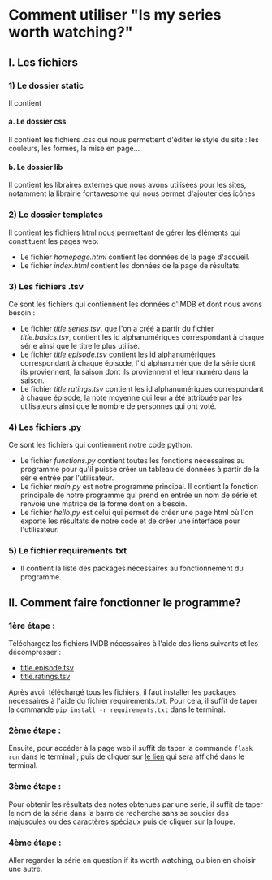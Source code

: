 # Comment utiliser "Is my series worth watching?"
## I. Les fichiers
### 1) Le dossier static
Il contient
#### a. Le dossier css
Il contient les fichiers .css qui nous permettent d'éditer le style du site : les couleurs, les formes, la mise en page...
#### b. Le dossier lib
Il contient les libraires externes que nous avons utilisées pour les sites, notamment la librairie fontawesome qui nous permet d'ajouter des icônes
### 2) Le dossier templates
Il contient les fichiers html nous permettant de gérer les éléments qui constituent les pages web:

* Le fichier *homepage.html* contient les données de la page d'accueil.
* Le fichier *index.html* contient les données de la page de résultats.

### 3) Les fichiers .tsv
Ce sont les fichiers qui contiennent les données d'IMDB et dont nous avons besoin :

* Le fichier *title.series.tsv*, que l'on a créé à partir du fichier *title.basics.tsv*, contient les id alphanumériques correspondant à chaque série ainsi que le titre le plus utilisé.
* Le fichier *title.episode.tsv* contient les id alphanumériques correspondant à chaque épisode, l'id alphanumérique de la série dont ils proviennent, la saison dont ils proviennent et leur numéro dans la saison.
* Le fichier *title.ratings.tsv* contient les id alphanumériques correspondant à chaque épisode, la note moyenne qui leur a été attribuée par les utilisateurs ainsi que le nombre de personnes qui ont voté.

### 4) Les fichiers .py
Ce sont les fichiers qui contiennent notre code python.

* Le fichier *functions.py* contient toutes les fonctions nécessaires au programme pour qu'il puisse créer un tableau de données à partir de la série entrée par l'utilisateur.
* Le fichier *main.py* est notre programme principal. Il contient la fonction principale de notre programme qui prend en entrée un nom de série et renvoie une matrice de la forme dont on a besoin.
* Le fichier *hello.py* est celui qui permet de créer une page html où l'on exporte les résultats de notre code et de créer une interface pour l'utilisateur.

### 5) Le fichier requirements.txt
* Il contient la liste des packages nécessaires au fonctionnement du programme.

## II. Comment faire fonctionner le programme?
### 1ère étape :
Téléchargez les fichiers IMDB nécessaires à l'aide des liens suivants et les décompresser : 
* [title.episode.tsv](https://datasets.imdbws.com/title.episode.tsv.gz)
* [title.ratings.tsv](https://datasets.imdbws.com/title.ratings.tsv.gz)

Après avoir téléchargé tous les fichiers, il faut installer les packages nécessaires à l'aide du fichier requirements.txt. Pour cela, il suffit de taper la commande `pip install -r requirements.txt` dans le terminal.

### 2ème étape :
Ensuite, pour accéder à la page web il suffit de taper la commande `flask run` dans le terminal ; puis de cliquer sur [le lien](http://127.0.0.1:5000/) qui sera affiché dans le terminal.

### 3ème étape :
Pour obtenir les résultats des notes obtenues par une série, il suffit de taper le nom de la série dans la barre de recherche sans se soucier des majuscules ou des caractères spéciaux puis de cliquer sur la loupe.

### 4ème étape :
Aller regarder la série en question if its worth watching, ou bien en choisir une autre.